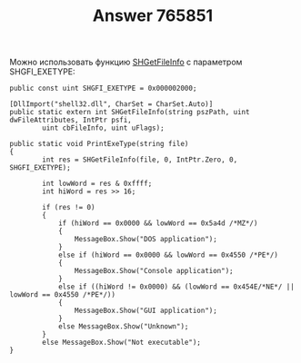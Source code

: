 ﻿---
title: "Answer 765851"
se.owner.user_id: 240512
se.owner.display_name: "MSDN.WhiteKnight"
se.owner.link: "https://ru.stackoverflow.com/users/240512/msdn-whiteknight"
se.answer_id: 765851
se.question_id: 471177
se.post_type: answer
se.score: 2
se.is_accepted: False
---
<p>Можно использовать функцию <a href="https://msdn.microsoft.com/en-us/library/windows/desktop/bb762179%28v=vs.85%29.aspx?f=255&amp;MSPPError=-2147217396" rel="nofollow noreferrer">SHGetFileInfo</a> с параметром SHGFI_EXETYPE:</p>

<pre><code>public const uint SHGFI_EXETYPE = 0x000002000;

[DllImport("shell32.dll", CharSet = CharSet.Auto)]
public static extern int SHGetFileInfo(string pszPath, uint dwFileAttributes, IntPtr psfi, 
        uint cbFileInfo, uint uFlags);

public static void PrintExeType(string file)
{            
        int res = SHGetFileInfo(file, 0, IntPtr.Zero, 0, SHGFI_EXETYPE);

        int lowWord = res &amp; 0xffff;
        int hiWord = res &gt;&gt; 16;

        if (res != 0)
        {
            if (hiWord == 0x0000 &amp;&amp; lowWord == 0x5a4d /*MZ*/) 
            {
                MessageBox.Show("DOS application");
            }
            else if (hiWord == 0x0000 &amp;&amp; lowWord == 0x4550 /*PE*/)
            {
                MessageBox.Show("Console application");
            }
            else if ((hiWord != 0x0000) &amp;&amp; (lowWord == 0x454E/*NE*/ || lowWord == 0x4550 /*PE*/))
            {
                MessageBox.Show("GUI application");
            }
            else MessageBox.Show("Unknown");
        }
        else MessageBox.Show("Not executable");            
}
</code></pre>
